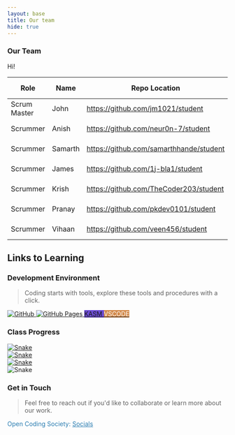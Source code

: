 ```yaml
---
layout: base
title: Our team
hide: true
---
```


### Our Team

Hi!

| Role         | Name      | Repo Location                                 | Stream                | Repo Name |
|--------------|-----------|-----------------------------------------------|-----------------------|-----------|
| Scrum Master | John      | <https://github.com/jm1021/student>           | upstream (OCS fork)   | student   |
| Scrummer     | Anish     | <https://github.com/neur0n-7/student>         | downstream (fork)     | student   |
| Scrummer     | Samarth   | <https://github.com/samarthhande/student>     | downstream (fork)     | student   |
| Scrummer     | James     | <https://github.com/1j-bla1/student>          | downstream (fork)     | student   |
| Scrummer     | Krish     | <https://github.com/TheCoder203/student>      | downstream (fork)     | student   |
| Scrummer     | Pranay    | <https://github.com/pkdev0101/student>        | downstream (fork)     | student   |
| Scrummer     | Vihaan    | <https://github.com/veen456/student>          | downstream (fork)     | student   |


## Links to Learning

### Development Environment

> Coding starts with tools, explore these tools and procedures with a click.

<a href="https://github.com/CompSciTeam/student">
    <img src="https://img.shields.io/badge/GitHub-181717?logo=github&logoColor=white" alt="GitHub">
</a>
<a href="https://CompSciTeam.github.io/student">
    <img src="https://img.shields.io/badge/GitHub%20Pages-327FC7?logo=github&logoColor=white" alt="GitHub Pages">
</a>
<a href="https://kasm.opencodingsociety.com/" class="button small" style="background-color: #6b4bd3ff">
    KASM
</a>
<a href="https://vscode.dev/" class="button small" style="background-color: #d38a4bff">
    <span style="color: #FFFFFF">VSCODE</span>
</a>

<br>

### Class Progress

<!--
<a href="{{site.baseurl}}/snake" class="button small" style="background-color: #6b4bd3ff">
    Snake Game
</a>
<a href="{{site.baseurl}}/turtle" class="button small" style="background-color: #2A7DB1">
    <span style="color: #000000">Turtle</span>
</a>
-->
<a href="{{site.baseurl}}/snake">
    <img src="{{site.baseurl}}/images/index/snake.png" alt="Snake">
</a>

<br>

<a href="{{site.baseurl}}/background">
    <img src="{{site.baseurl}}/images/index/background.png" alt="Snake">
</a>

<br>

<a href="{{site.baseurl}}/turtle">
    <img src="{{site.baseurl}}/images/index/turtle.png" alt="Snake">
</a>

<br>

<img src="{{site.baseurl}}/images/index/calculator.png" alt="Snake">


<br>

<!-- Contact Section -->
### Get in Touch

> Feel free to reach out if you'd like to collaborate or learn more about our work.

<p style="color: #2A7DB1;">Open Coding Society: <a href="https://opencodingsociety.com" style="color: #2A7DB1; text-decoration: underline;">Socials</a></p>
